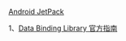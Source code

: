 [Android JetPack](https://developer.android.com/jetpack)

1、[Data Binding Library 官方指南](https://developer.android.com/topic/libraries/data-binding)

